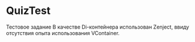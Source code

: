 # QuizTest
Тестовое задание
В качестве Di-контейнера использован Zenject, ввиду отсутствия опыта использования VContainer.
